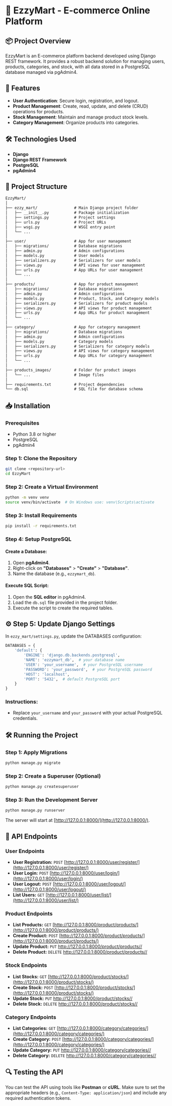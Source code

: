 
# 🛒 EzzyMart - E-commerce Online Platform

## 📦 Project Overview
EzzyMart is an E-commerce platform backend developed using Django REST framework. It provides a robust backend solution for managing users, products, categories, and stock, with all data stored in a PostgreSQL database managed via pgAdmin4.

## 🚀 Features
- **User Authentication**: Secure login, registration, and logout.
- **Product Management**: Create, read, update, and delete (CRUD) operations for products.
- **Stock Management**: Maintain and manage product stock levels.
- **Category Management**: Organize products into categories.

## 🛠️ Technologies Used
- **Django**
- **Django REST Framework**
- **PostgreSQL**
- **pgAdmin4**

## 📁 Project Structure
```markdown
EzzyMart/
│
├── ezzy_mart/                # Main Django project folder
│   ├── __init__.py           # Package initialization
│   ├── settings.py           # Project settings
│   ├── urls.py               # Project URLs
│   ├── wsgi.py               # WSGI entry point
│   └── ...
│
├── user/                     # App for user management
│   ├── migrations/           # Database migrations
│   ├── admin.py              # Admin configurations
│   ├── models.py             # User models
│   ├── serializers.py        # Serializers for user models
│   ├── views.py              # API views for user management
│   ├── urls.py               # App URLs for user management
│   └── ...
│
├── products/                 # App for product management
│   ├── migrations/           # Database migrations
│   ├── admin.py              # Admin configurations
│   ├── models.py             # Product, Stock, and Category models
│   ├── serializers.py        # Serializers for product models
│   ├── views.py              # API views for product management
│   ├── urls.py               # App URLs for product management
│   └── ...
│
├── category/                 # App for category management
│   ├── migrations/           # Database migrations
│   ├── admin.py              # Admin configurations
│   ├── models.py             # Category models
│   ├── serializers.py        # Serializers for category models
│   ├── views.py              # API views for category management
│   ├── urls.py               # App URLs for category management
│   └── ...
│
├── products_images/          # Folder for product images
│   └── ...                   # Image files
│
├── requirements.txt          # Project dependencies
└── db.sql                    # SQL file for database schema
```

## 📥 Installation

### Prerequisites
- Python 3.8 or higher
- PostgreSQL
- pgAdmin4

### Step 1: Clone the Repository
```bash
git clone <repository-url>
cd EzzyMart
```

### Step 2: Create a Virtual Environment
```bash
python -m venv venv
source venv/bin/activate  # On Windows use: venv\Scripts\activate
```

### Step 3: Install Requirements
```bash
pip install -r requirements.txt
```

### Step 4: Setup PostgreSQL

#### Create a Database:
1. Open **pgAdmin4**.
2. Right-click on **"Databases"** > **"Create"** > **"Database"**.
3. Name the database (e.g., `ezzymart_db`).

#### Execute SQL Script:
1. Open the **SQL editor** in pgAdmin4.
2. Load the `db.sql` file provided in the project folder.
3. Execute the script to create the required tables.

## ⚙️ Step 5: Update Django Settings
In `ezzy_mart/settings.py`, update the DATABASES configuration:
```python
DATABASES = {
    'default': {
        'ENGINE': 'django.db.backends.postgresql',
        'NAME': 'ezzymart_db',  # your database name
        'USER': 'your_username',  # your PostgreSQL username
        'PASSWORD': 'your_password',  # your PostgreSQL password
        'HOST': 'localhost',
        'PORT': '5432',  # default PostgreSQL port
    }
}
```
### Instructions:
- Replace `your_username` and `your_password` with your actual PostgreSQL credentials.

## 🛠️ Running the Project

### Step 1: Apply Migrations
```bash
python manage.py migrate
```

### Step 2: Create a Superuser (Optional)
```bash
python manage.py createsuperuser
```

### Step 3: Run the Development Server
```bash
python manage.py runserver
```
The server will start at [http://127.0.0.1:8000/](http://127.0.0.1:8000/).

## 📡 API Endpoints

### User Endpoints
- **User Registration:** `POST` [http://127.0.0.1:8000/user/register/](http://127.0.0.1:8000/user/register/)
- **User Login:** `POST` [http://127.0.0.1:8000/user/login/](http://127.0.0.1:8000/user/login/)
- **User Logout:** `POST` [http://127.0.0.1:8000/user/logout/](http://127.0.0.1:8000/user/logout/)
- **List Users:** `GET` [http://127.0.0.1:8000/user/list/](http://127.0.0.1:8000/user/list/)

### Product Endpoints
- **List Products:** `GET` [http://127.0.0.1:8000/product/products/](http://127.0.0.1:8000/product/products/)
- **Create Product:** `POST` [http://127.0.0.1:8000/product/products/](http://127.0.0.1:8000/product/products/)
- **Update Product:** `PUT` [http://127.0.0.1:8000/product/products/<id>/](http://127.0.0.1:8000/product/products/<id>/)
- **Delete Product:** `DELETE` [http://127.0.0.1:8000/product/products/<id>/](http://127.0.0.1:8000/product/products/<id>/)

### Stock Endpoints
- **List Stocks:** `GET` [http://127.0.0.1:8000/product/stocks/](http://127.0.0.1:8000/product/stocks/)
- **Create Stock:** `POST` [http://127.0.0.1:8000/product/stocks/](http://127.0.0.1:8000/product/stocks/)
- **Update Stock:** `PUT` [http://127.0.0.1:8000/product/stocks/<id>/](http://127.0.0.1:8000/product/stocks/<id>/)
- **Delete Stock:** `DELETE` [http://127.0.0.1:8000/product/stocks/<id>/](http://127.0.0.1:8000/product/stocks/<id>/)

### Category Endpoints
- **List Categories:** `GET` [http://127.0.0.1:8000/category/categories/](http://127.0.0.1:8000/category/categories/)
- **Create Category:** `POST` [http://127.0.0.1:8000/category/categories/](http://127.0.0.1:8000/category/categories/)
- **Update Category:** `PUT` [http://127.0.0.1:8000/category/categories/<id>/](http://127.0.0.1:8000/category/categories/<id>/)
- **Delete Category:** `DELETE` [http://127.0.0.1:8000/category/categories/<id>/](http://127.0.0.1:8000/category/categories/<id>/)

## 🔍 Testing the API
You can test the API using tools like **Postman** or **cURL**. Make sure to set the appropriate headers (e.g., `Content-Type: application/json`) and include any required authentication tokens.
